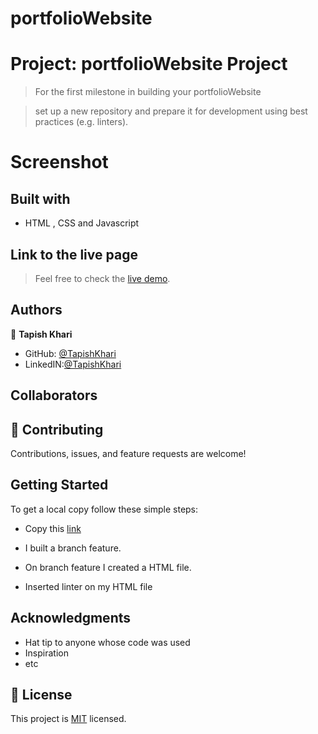 # portfolioWebsite
# 
# Project: portfolioWebsite Project

> For the first milestone in building your portfolioWebsite

> set up a new repository and prepare it for development using best practices (e.g. linters).


# Screenshot

>

## Built with

- HTML , CSS and Javascript

## Link to the live page

> Feel free to check the [live demo](https://tapishkhari.github.io/FirstDevProject/).

## Authors

👤 **Tapish Khari**

- GitHub: [@TapishKhari](https://github.com/TapishKhari)
- LinkedIN:[@TapishKhari](https://www.linkedin.com/in/tapish-khari-87a12855/)
## Collaborators


## 🤝 Contributing

Contributions, issues, and feature requests are welcome!

## Getting Started

To get a local copy follow these simple steps:

- Copy this [link](git@github.com:TapishKhari/FirstDevProject.git)

- I built a branch feature.

- On branch feature I created a HTML file.

- Inserted linter on my HTML file 

## Acknowledgments

- Hat tip to anyone whose code was used
- Inspiration
- etc

## 📝 License

This project is [MIT](./MIT.md) licensed.